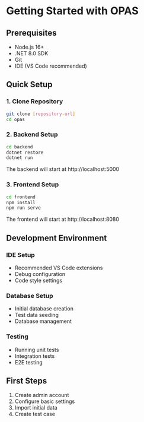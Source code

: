 # Getting Started with OPAS

## Prerequisites
- Node.js 16+
- .NET 8.0 SDK
- Git
- IDE (VS Code recommended)

## Quick Setup

### 1. Clone Repository
```bash
git clone [repository-url]
cd opas
```

### 2. Backend Setup
```bash
cd backend
dotnet restore
dotnet run
```
The backend will start at http://localhost:5000

### 3. Frontend Setup
```bash
cd frontend
npm install
npm run serve
```
The frontend will start at http://localhost:8080

## Development Environment

### IDE Setup
- Recommended VS Code extensions
- Debug configuration
- Code style settings

### Database Setup
- Initial database creation
- Test data seeding
- Database management

### Testing
- Running unit tests
- Integration tests
- E2E testing

## First Steps
1. Create admin account
2. Configure basic settings
3. Import initial data
4. Create test case
